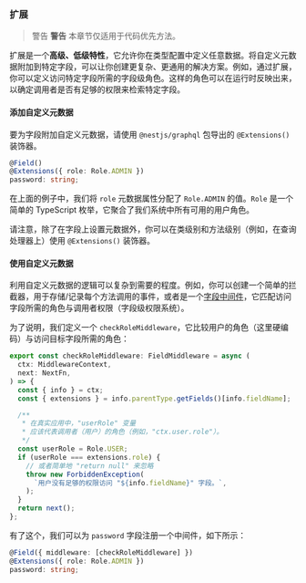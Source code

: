 ### 扩展

> 警告 **警告** 本章节仅适用于代码优先方法。

扩展是一个**高级、低级特性**，它允许你在类型配置中定义任意数据。将自定义元数据附加到特定字段，可以让你创建更复杂、更通用的解决方案。例如，通过扩展，你可以定义访问特定字段所需的字段级角色。这样的角色可以在运行时反映出来，以确定调用者是否有足够的权限来检索特定字段。

#### 添加自定义元数据

要为字段附加自定义元数据，请使用 `@nestjs/graphql` 包导出的 `@Extensions()` 装饰器。

```typescript
@Field()
@Extensions({ role: Role.ADMIN })
password: string;
```

在上面的例子中，我们将 `role` 元数据属性分配了 `Role.ADMIN` 的值。`Role` 是一个简单的 TypeScript 枚举，它聚合了我们系统中所有可用的用户角色。

请注意，除了在字段上设置元数据外，你可以在类级别和方法级别（例如，在查询处理器上）使用 `@Extensions()` 装饰器。

#### 使用自定义元数据

利用自定义元数据的逻辑可以复杂到需要的程度。例如，你可以创建一个简单的拦截器，用于存储/记录每个方法调用的事件，或者是一个[字段中间件](/graphql/field-middleware)，它匹配访问字段所需的角色与调用者权限（字段级权限系统）。

为了说明，我们定义一个 `checkRoleMiddleware`，它比较用户的角色（这里硬编码）与访问目标字段所需的角色：

```typescript
export const checkRoleMiddleware: FieldMiddleware = async (
  ctx: MiddlewareContext,
  next: NextFn,
) => {
  const { info } = ctx;
  const { extensions } = info.parentType.getFields()[info.fieldName];

  /**
   * 在真实应用中，"userRole" 变量
   * 应该代表调用者（用户）的角色（例如，"ctx.user.role"）。
   */
  const userRole = Role.USER;
  if (userRole === extensions.role) {
    // 或者简单地 "return null" 来忽略
    throw new ForbiddenException(
      `用户没有足够的权限访问 "${info.fieldName}" 字段。`,
    );
  }
  return next();
};
```

有了这个，我们可以为 `password` 字段注册一个中间件，如下所示：

```typescript
@Field({ middleware: [checkRoleMiddleware] })
@Extensions({ role: Role.ADMIN })
password: string;
```